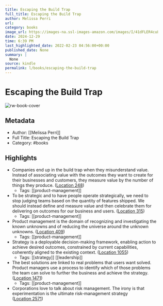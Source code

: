 ```yaml
---
title: Escaping the Build Trap
full_title: Escaping the Build Trap
author: Melissa Perri
url: 
category: books
image_url: https://images-na.ssl-images-amazon.com/images/I/41dFLER4cuL._SL200_.jpg
date: 2024-12-29
time: 6:39 PM
last_highlighted_date: 2022-02-23 04:56:00+00:00
published_date: None
summary: |
  None
source: kindle
permalink: l/books/escaping-the-build-trap
---
```

# Escaping the Build Trap

![rw-book-cover](https://images-na.ssl-images-amazon.com/images/I/41dFLER4cuL._SL200_.jpg)

## Metadata
- Author: [[Melissa Perri]]
- Full Title: Escaping the Build Trap
- Category: #books

## Highlights
- Companies end up in the build trap when they misunderstand value. Instead of associating value with the outcomes they want to create for their businesses and customers, they measure value by the number of things they produce. ([Location 248](https://readwise.io/to_kindle?action=open&asin=B07K3QBWG1&location=248))
    - Tags: [[product-management]] 
- To be strategic and to have people operate strategically, we need to stop judging teams based on the quantity of features shipped. We should instead define and measure value and then celebrate them for delivering on outcomes for our business and users. ([Location 315](https://readwise.io/to_kindle?action=open&asin=B07K3QBWG1&location=315))
    - Tags: [[product-management]] 
- Product management is the domain of recognizing and investigating the known unknowns and of reducing the universe around the unknown unknowns. ([Location 409](https://readwise.io/to_kindle?action=open&asin=B07K3QBWG1&location=409))
    - Tags: [[product-management]] 
- Strategy is a deployable decision-making framework, enabling action to achieve desired outcomes, constrained by current capabilities, coherently aligned to the existing context. ([Location 1055](https://readwise.io/to_kindle?action=open&asin=B07K3QBWG1&location=1055))
    - Tags: [[strategy]] [[leadership]] 
- The best solutions are linked to real problems that users want solved. Product managers use a process to identify which of those problems the team can solve to further the business and achieve the strategy. ([Location 1471](https://readwise.io/to_kindle?action=open&asin=B07K3QBWG1&location=1471))
    - Tags: [[product-management]] 
- Corporations love to talk about risk management. The irony is that experimentation is the ultimate risk-management strategy ([Location 2571](https://readwise.io/to_kindle?action=open&asin=B07K3QBWG1&location=2571))



